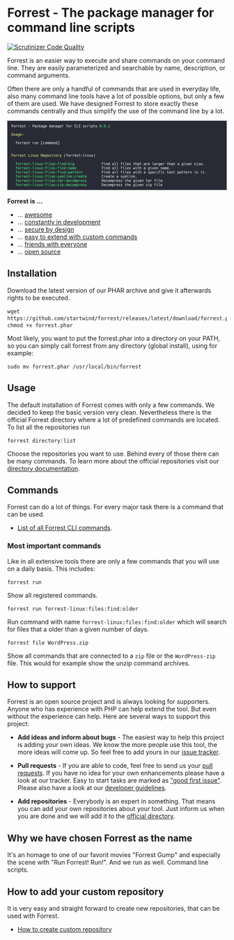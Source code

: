 # Forrest - The package manager for command line scripts

[![Scrutinizer Code Quality](https://scrutinizer-ci.com/g/startwind/forrest/badges/quality-score.png?b=main&s=579fbe045436392cced69014e18889609b7d2b1a)](https://scrutinizer-ci.com/g/startwind/forrest/?branch=main)

Forrest is an easier way to execute and share commands on your command line. They are easily parameterized and
searchable by name, description, or command arguments.

Often there are only a handful of commands that are used in everyday life, also many command line tools have a lot of
possible options, but only a few of them are used. We have designed Forrest to store exactly these commands centrally
and thus simplify the use of the command line by a lot.

![commands:show](docs/images/commands_list.png)

**Forrest is ...**

- ... [awesome](docs/awesome.md)
- ... [constantly in development](docs/changelog.md)
- ... [secure by design](docs/secure-by-design.md)
- ... [easy to extend with custom commands](docs/creating-repository.md)
- ... [friends with everyone](docs/friends.md)
- ... [open source](LICENSE)

## Installation

Download the latest version of our PHAR archive and give it afterwards rights to be executed.

```shell
wget https://github.com/startwind/forrest/releases/latest/download/forrest.phar
chmod +x forrest.phar
```

Most likely, you want to put the forrest.phar into a directory on your PATH, so you can simply call forrest from any
directory (global install), using for example:

```shell
sudo mv forrest.phar /usr/local/bin/forrest
```

## Usage

The default installation of Forrest comes with only a few commands. We decided to keep the basic version very clean.
Nevertheless there is the official Forrest directory where a lot of predefined commands are located. To list all the
repositories run

```shell
forrest directory:list
```

Choose the repositories you want to use. Behind every of those there can be many commands. To learn more about the
official repositories visit our [directory documentation](docs/directory.md).

## Commands

Forrest can do a lot of things. For every major task there is a command that can be used.

- [List of all Forrest CLI commands](docs/commands/commands.md).

### Most important commands

Like in all extensive tools there are only a few commands that you will use on a daily basis. This includes:

```shell
forrest run
```
Show all registered commands.

```shell
forrest run forrest-linux:files:find:older
```
Run command with name `forrest-linux:files:find:older` which will search for files that a older than a given number of days.

```shell
forrest file WordPress.zip
```
Show all commands that are connected to a `zip` file or the `WordPress-zip` file. This would for example show the unzip command archives.

## How to support

Forrest is an open source project and is always looking for supporters. Anyone who has experience with PHP can help
extend the tool. But even without the experience can help. Here are several ways to support this project:

- **Add ideas and inform about bugs** - The easiest way to help this project is adding your own ideas. We know the more
  people use this tool, the more ideas will come up. So feel free to add yours in
  our [issue tracker](https://github.com/startwind/forrest/issues).


- **Pull requests** - If you are able to code, feel free to send us
  your [pull requests](https://github.com/startwind/forrest/pulls). If you have no idea for your own enhancements please
  have a look at our tracker. Easy to start tasks are marked
  as ["good first issue"](https://github.com/startwind/forrest/issues?q=is%3Aissue+is%3Aopen+label%3A"good+first+issue").
  Please also have a look at our [developer guidelines](docs/development/index.md).


- **Add repositories** - Everybody is an expert in something. That means you can add your own repositories about your
  tool. Just inform us when you are done and we will add it to
  the [official directory](https://github.com/startwind/forrest-directory).

## Why we have chosen Forrest as the name

It's an homage to one of our favorit movies "Forrest Gump" and especially the scene with "Run Forrest! Run!". And we run
as well. Command line scripts.

## How to add your custom repository

It is very easy and straight forward to create new repositories, that can be used with Forrest.

- [How to create custom repository](docs/creating-repository.md)
